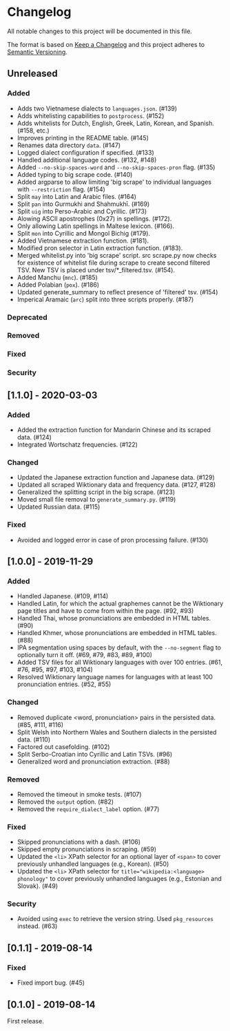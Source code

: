 Changelog
=========

All notable changes to this project will be documented in this file.

The format is based on [Keep a Changelog](http://keepachangelog.com/en/1.0.0/)
and this project adheres to [Semantic
Versioning](http://semver.org/spec/v2.0.0.html).

Unreleased
----------

### Added
-   Adds two Vietnamese dialects to `languages.json`. (\#139)
-   Adds whitelisting capabilities to `postprocess`. (\#152)
-   Adds whitelists for Dutch, English, Greek, Latin, Korean, and Spanish.
    (\#158, etc.)
-   Improves printing in the README table. (\#145)
-   Renames data directory `data`. (\#147)
-   Logged dialect configuration if specified. (\#133)
-   Handled additional language codes. (\#132, \#148)
-   Added `--no-skip-spaces-word` and `--no-skip-spaces-pron` flag. (\#135)
-   Added typing to big scrape code. (\#140)
-   Added argparse to allow limiting 'big scrape' to individual languages
    with `--restriction` flag. (\#154)
-   Split `may` into Latin and Arabic files. (\#164)
-   Split `pan` into Gurmukhi and Shahmukhī. (\#169)
-   Split `uig` into Perso-Arabic and Cyrillic. (\#173)
-   Alowing ASCII apostrophes (0x27) in spellings. (\#172).
-   Only allowing Latin spellings in Maltese lexicon. (\#166).
-   Split `mon` into Cyrillic and Mongol Bichig (\#179).
-   Added Vietnamese extraction function. (\#181).
-   Modified pron selector in Latin extraction function. (\#183).
-   Merged whitelist.py into 'big scrape' script. src scrape.py now checks for
    existence of whitelist file during scrape to create second filtered TSV.
    New TSV is placed under tsv/\*\_filtered.tsv. (\#154).
-   Added Manchu (`mnc`). (\#185)
-   Added Polabian (`pox`). (\#186)
-   Updated generate_summary to reflect presence of 'filtered' tsv. (\#154)
-   Imperical Aramaic (`arc`) split into three scripts properly. (\#187)

### Deprecated
### Removed
### Fixed
### Security

[1.1.0] - 2020-03-03
--------------------

### Added

-   Added the extraction function for Mandarin Chinese and its scraped data. (\#124)
-   Integrated Wortschatz frequencies. (\#122)

### Changed

-   Updated the Japanese extraction function and Japanese data. (\#129)
-   Updated all scraped Wiktionary data and frequency data. (\#127, \#128)
-   Generalized the splitting script in the big scrape. (\#123)
-   Moved small file removal to `generate_summary.py`. (\#119)
-   Updated Russian data. (\#115)

### Fixed

-   Avoided and logged error in case of pron processing failure. (\#130)

[1.0.0] - 2019-11-29
----------------------

### Added

-   Handled Japanese. (\#109, \#114)
-   Handled Latin, for which the actual graphemes cannot be the Wiktionary
    page titles and have to come from within the page. (\#92, \#93)
-   Handled Thai, whose pronunciations are embedded in HTML tables. (\#90)
-   Handled Khmer, whose pronunciations are embedded in HTML tables. (\#88)
-   IPA segmentation using spaces by default, with the `--no-segment` flag to
    optionally turn it off. (\#69, \#79, \#83, \#89, \#100)
-   Added TSV files for all Wiktionary languages with over 100 entries.
    (\#61, \#76, \#95, \#97, \#103, \#104)
-   Resolved Wiktionary language names for languages with at least 100
    pronunciation entries. (\#52, \#55)

### Changed

-   Removed duplicate <word, pronunciation> pairs in the persisted data. (\#85, \#111, \#116)
-   Split Welsh into Northern Wales and Southern dialects in the persisted data. (\#110)
-   Factored out casefolding. (\#102)
-   Split Serbo-Croatian into Cyrillic and Latin TSVs. (\#96)
-   Generalized word and pronunciation extraction. (\#88)

### Removed

-   Removed the timeout in smoke tests. (\#107)
-   Removed the `output` option. (\#82)
-   Removed the `require_dialect_label` option. (\#77)

### Fixed

-   Skipped pronunciations with a dash. (\#106)
-   Skipped empty pronunciations in scraping. (\#59)
-   Updated the `<li>` XPath selector for an optional layer of `<span>` to cover
    previously unhandled languages (e.g., Korean). (\#50)
-   Updated the `<li>` XPath selector for
    `title="wikipedia:<language> phonology"` to cover previously unhandled
    languages (e.g., Estonian and Slovak). (\#49)

### Security

-   Avoided using `exec` to retrieve the version string. Used `pkg_resources`
    instead. (\#63)

[0.1.1] - 2019-08-14
----------------------

### Fixed

-   Fixed import bug. (\#45)

[0.1.0] - 2019-08-14
----------------------

First release.
